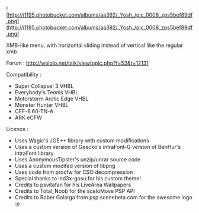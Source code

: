 ![http://i1195.photobucket.com/albums/aa392/_Yosh_/pic_0008_zps5bef89df.png](http://i1195.photobucket.com/albums/aa392/_Yosh_/pic_0008_zps5bef89df.png)


XMB-like menu, with horizontal sliding instead of vertical like the regular xmb


Forum : http://wololo.net/talk/viewtopic.php?f=53&t=12131


Compatibility :
  * Super Collapse! 3 VHBL
  * Everybody's Tennis VHBL
  * Motorstorm Arctic Edge VHBL
  * Monster Hunter VHBL
  * CEF-6.60-TN-A
  * ARK eCFW


Licence :
  * Uses Wagic's JGE++ library with custom modifications
  * Uses a custom version of Geecko's intraFont-G version of BenHur's intraFont library
  * Uses AnonymousTipster's unzip/unrar source code
  * Uses a custom modifed version of libpng
  * Uses code from procfw for CSO decompression
  * Special thanks to ind3x-gosu for his custom theme!
  * Credits to psvitafan for his LiveArea Wallpapers
  * Credits to Total\_Noob for the sceIoMove PSP API
  * Credits to Rober Galarga from psp.scenebeta.com for the awesome logo :p
